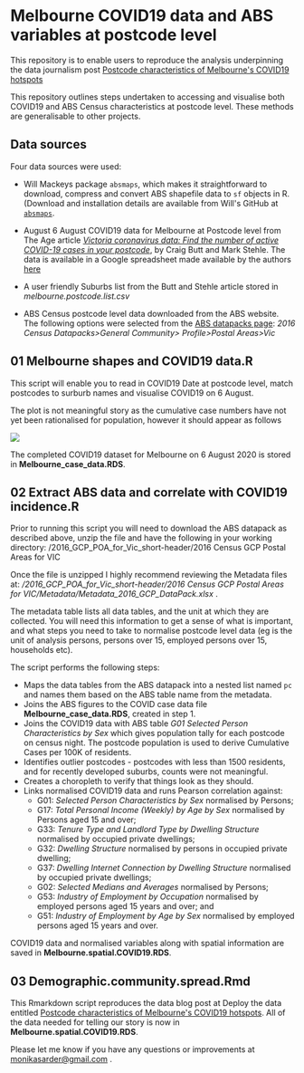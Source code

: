 # Melbourne COVID19 data and ABS variables at postcode level

This repository is to enable users to reproduce the analysis underpinning the data journalism post [Postcode characteristics of Melbourne's COVID19 hotspots](https://www.deploythedata.com/2020/09/11/postcode-characteristics-of-melbournes-covid19-hotspots/)

This repository outlines steps undertaken to accessing and visualise both COVID19 and ABS Census characteristics at postcode level. These methods are generalisable to other projects.

## Data sources  

Four data sources were used:  

*  Will Mackeys package `absmaps`, which makes it straightforward to download, compress and convert ABS shapefile data to `sf` objects in R.  (Download and installation details are available from Will's GitHub at [`absmaps`](https://github.com/wfmackey/absmapsdata).  
  
*  August 6 August COVID19 data for Melbourne at Postcode level from The Age article [*Victoria coronavirus data: Find the number of active COVID-19 cases in your postcode*](https://www.theage.com.au/national/victoria/victoria-coronavirus-data-find-the-number-of-active-covid-19-cases-in-your-postcode-20200731-p55hg2.html), by Craig Butt and Mark Stehle. The data is available in a Google spreadsheet made available by the authors [here](https://docs.google.com/spreadsheets/d/1oxJt0BBPzk-w2Gn1ImO4zASBCdqeeLJRwHEA4DASBFQ/edit#gid=0)  

*  A user friendly Suburbs list from the Butt and Stehle article stored in *melbourne.postcode.list.csv*  

*  ABS Census postcode level data downloaded from the ABS website. The following options were selected from the [ABS datapacks page](https://datapacks.censusdata.abs.gov.au/datapacks/): *2016 Census Datapacks>General Community> Profile>Postal Areas>Vic*   

## 01 Melbourne shapes and COVID19 data.R  

This script will enable you to read in COVID19 Date at postcode level, match postcodes to surburb names and visualise COVID19 on 6 August. 

The plot is not meaningful story as the cumulative case numbers have not yet been rationalised for population, however it should appear as follows

![](images/Melbourne_plot.png)

The completed COVID19 dataset for Melbourne on 6 August 2020 is stored in **Melbourne_case_data.RDS**.

## 02 Extract ABS data and correlate with COVID19 incidence.R

Prior to running this script you will need to download the ABS datapack as described above, unzip the file and have the following in your working directory: /2016_GCP_POA_for_Vic_short-header/2016 Census GCP Postal Areas for VIC  

Once the file is unzipped I highly recommend reviewing the Metadata files at:
*/2016_GCP_POA_for_Vic_short-header/2016 Census GCP Postal Areas for VIC/Metadata/Metadata_2016_GCP_DataPack.xlsx* .   

The metadata table lists all data tables, and the unit at which they are collected. You will need this information to get a sense of what is important, and what steps you need to take to normalise postcode level data (eg is the unit of analysis persons, persons over 15, employed persons over 15, households etc).  

The script performs the following steps:  

* Maps the data tables from the ABS datapack into a nested list named `pc` and names them based on the ABS table name from the metadata. 
* Joins the ABS figures to the COVID case data file **Melbourne_case_data.RDS**, created in step 1. 
* Joins the COVID19 data with ABS table *G01 Selected Person Characteristics by Sex* which gives population tally for each postcode on census night. The postcode population is used to derive Cumulative Cases per 100K of residents.
* Identifies outlier postcodes -  postcodes with less than 1500 residents, and for recently developed suburbs, counts were not meaningful. 
* Creates a choropleth to verify that things look as they should.  
* Links normalised COVID19 data and runs Pearson correlation against:   
  + G01: *Selected Person Characteristics by Sex* normalised by Persons;  
  + G17: *Total Personal Income (Weekly) by Age by Sex* normalised by Persons aged 15 and over; 
  + G33: *Tenure Type and Landlord Type by Dwelling Structure* normalised by occupied private dwellings;  
  + G32: *Dwelling Structure* normalised by persons in occupied private dwelling;  
  + G37: *Dwelling Internet Connection by Dwelling Structure* normalised by occupied private dwellings;  
  + G02: *Selected Medians and Averages* normalised by Persons;  
  + G53: *Industry of Employment by Occupation* normalised by employed persons aged 15 years and over; and  
  + G51: *Industry of Employment by Age by Sex* normalised by employed persons aged 15 years and over. 

COVID19 data and normalised variables along with spatial information are saved in **Melbourne.spatial.COVID19.RDS**.

## 03 Demographic.community.spread.Rmd  

This Rmarkdown script reproduces the data blog post at Deploy the data entitled [Postcode characteristics of Melbourne's COVID19 hotspots](https://www.deploythedata.com/2020/09/11/postcode-characteristics-of-melbournes-covid19-hotspots/).  All of the data needed for telling our story is now in **Melbourne.spatial.COVID19.RDS**. 

Please let me know if you have any questions or improvements at monikasarder@gmail.com . 

